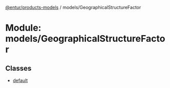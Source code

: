 [@entur/products-models](../README.md) / models/GeographicalStructureFactor

# Module: models/GeographicalStructureFactor

## Classes

- [default](../classes/models_GeographicalStructureFactor.default.md)
